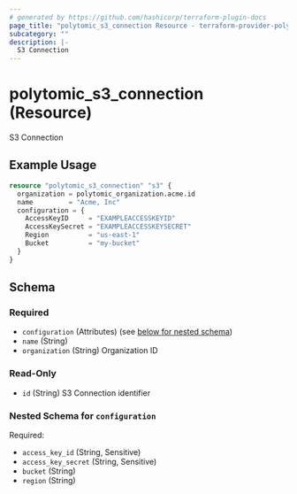 ```yaml
---
# generated by https://github.com/hashicorp/terraform-plugin-docs
page_title: "polytomic_s3_connection Resource - terraform-provider-polytomic"
subcategory: ""
description: |-
  S3 Connection
---
```


# polytomic_s3_connection (Resource)

S3 Connection

## Example Usage

```terraform
resource "polytomic_s3_connection" "s3" {
  organization = polytomic_organization.acme.id
  name         = "Acme, Inc"
  configuration = {
    AccessKeyID     = "EXAMPLEACCESSKEYID"
    AccessKeySecret = "EXAMPLEACCESSKEYSECRET"
    Region          = "us-east-1"
    Bucket          = "my-bucket"
  }
}
```

<!-- schema generated by tfplugindocs -->
## Schema

### Required

- `configuration` (Attributes) (see [below for nested schema](#nestedatt--configuration))
- `name` (String)
- `organization` (String) Organization ID

### Read-Only

- `id` (String) S3 Connection identifier

<a id="nestedatt--configuration"></a>
### Nested Schema for `configuration`

Required:

- `access_key_id` (String, Sensitive)
- `access_key_secret` (String, Sensitive)
- `bucket` (String)
- `region` (String)


